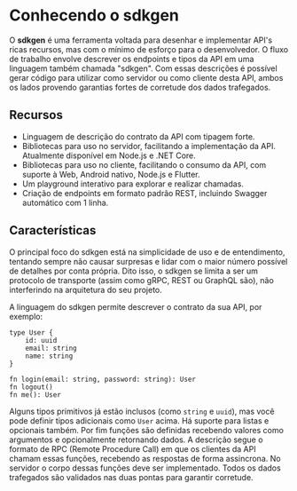 # Conhecendo o sdkgen

O **sdkgen** é uma ferramenta voltada para desenhar e implementar API's ricas recursos, mas com o mínimo de esforço para o desenvolvedor. O fluxo de trabalho envolve descrever os endpoints e tipos da API em uma linguagem também chamada "sdkgen". Com essas descrições é possível gerar código para utilizar como servidor ou como cliente desta API, ambos os lados provendo garantias fortes de corretude dos dados trafegados.

## Recursos

- Linguagem de descrição do contrato da API com tipagem forte.
- Bibliotecas para uso no servidor, facilitando a implementação da API. Atualmente disponível em Node.js e .NET Core.
- Bibliotecas para uso no cliente, facilitando o consumo da API, com suporte à Web, Android nativo, Node.js e Flutter.
- Um playground interativo para explorar e realizar chamadas.
- Criação de endpoints em formato padrão REST, incluindo Swagger automático com 1 linha.

## Características

O principal foco do sdkgen está na simplicidade de uso e de entendimento, tentando sempre não causar surpresas e lidar com o maior número possível de detalhes por conta própria. Dito isso, o sdkgen se limita a ser um protocolo de transporte (assim como gRPC, REST ou GraphQL são), não interferindo na arquitetura do seu projeto.

A linguagem do sdkgen permite descrever o contrato da sua API, por exemplo:

```
type User {
    id: uuid
    email: string
    name: string
}

fn login(email: string, password: string): User
fn logout()
fn me(): User
```

Alguns tipos primitivos já estão inclusos (como `string` e `uuid`), mas você pode definir tipos adicionais como `User` acima. Há suporte para listas e opcionais também. Por fim funções são definidas recebendo valores como argumentos e opcionalmente retornando dados. A descrição segue o formato de RPC (Remote Procedure Call) em que os clientes da API chamam essas funções, recebendo as respostas de forma assincrona. No servidor o corpo dessas funções deve ser implementado. Todos os dados trafegados são validados nas duas pontas para garantir corretude.

